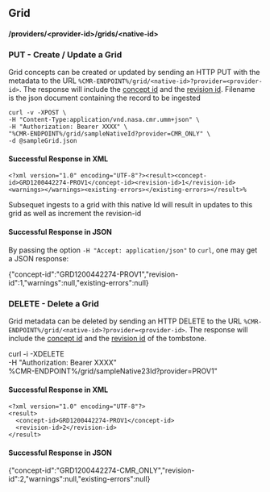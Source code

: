 ## <a name="grid"></a> Grid

#### <a name="provider-info-grid"></a> /providers/&lt;provider-id&gt;/grids/&lt;native-id&gt;

### <a name="create-update-grid"></a> PUT - Create / Update a Grid

Grid concepts can be created or updated by sending an HTTP PUT with the metadata to the URL `%CMR-ENDPOINT%/grid/<native-id>?provider=<provider-id>`. The response will include the [concept id](#concept-id) and the [revision id](#revision-id). Filename is the json document containing the record to be ingested

```
curl -v -XPOST \
-H "Content-Type:application/vnd.nasa.cmr.umm+json" \
-H "Authorization: Bearer XXXX" \
"%CMR-ENDPOINT%/grid/sampleNativeId?provider=CMR_ONLY" \
-d @sampleGrid.json
```

#### Successful Response in XML
```
<?xml version="1.0" encoding="UTF-8"?><result><concept-id>GRD1200442274-PROV1</concept-id><revision-id>1</revision-id><warnings></warnings><existing-errors></existing-errors></result>%
```
Subsequet ingests to a grid with this native Id will result in updates to this grid as well as increment the revision-id
#### Successful Response in JSON

By passing the option `-H "Accept: application/json"` to `curl`, one may
get a JSON response:

  {"concept-id":"GRD1200442274-PROV1","revision-id":1,"warnings":null,"existing-errors":null}

### <a name="delete-grid"></a> DELETE - Delete a Grid

Grid metadata can be deleted by sending an HTTP DELETE to the URL `%CMR-ENDPOINT%/grid/<native-id>?provider=<provider-id>`. The response will include the [concept id](#concept-id) and the [revision id](#revision-id) of the tombstone.


  curl -i -XDELETE \
    -H "Authorization: Bearer XXXX" \
    %CMR-ENDPOINT%/grid/sampleNative23Id?provider=PROV1"

#### Successful Response in XML

```
<?xml version="1.0" encoding="UTF-8"?>
<result>
  <concept-id>GRD1200442274-PROV1</concept-id>
  <revision-id>2</revision-id>
</result>
```
#### Successful Response in JSON

  {"concept-id":"GRD1200442274-CMR_ONLY","revision-id":2,"warnings":null,"existing-errors":null}
